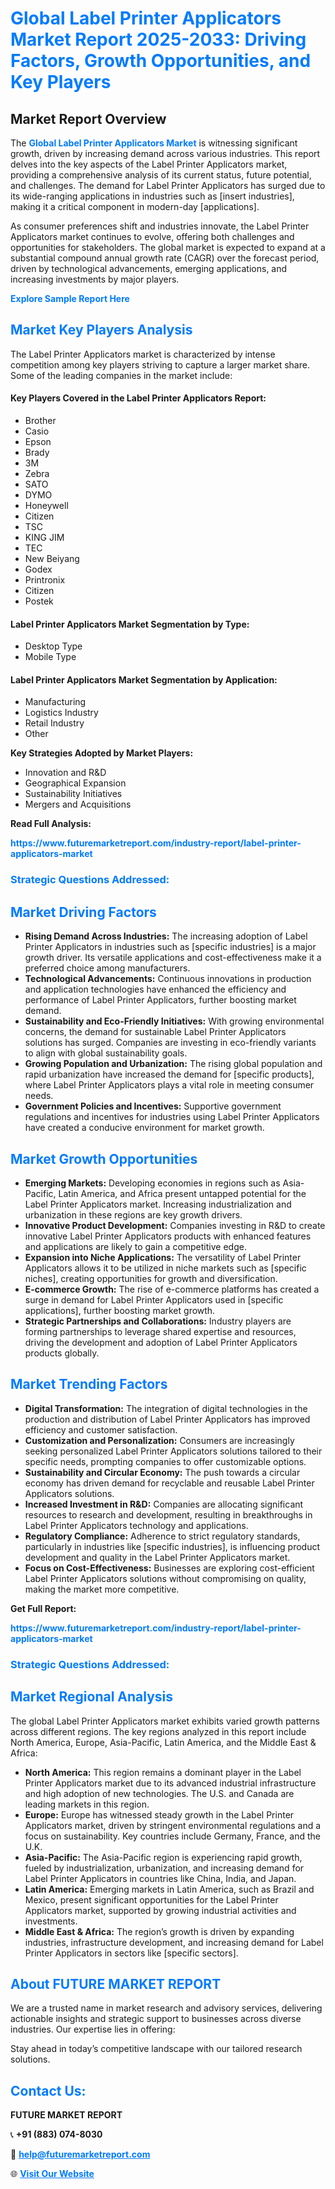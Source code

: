 <h1 style="color: #007BFF;">Global Label Printer Applicators Market Report 2025-2033: Driving Factors, Growth Opportunities, and Key Players</h1>

<section id="overview">
<h2>Market Report Overview</h2>
<p>The <a href="https://www.futuremarketreport.com/industry-report/label-printer-applicators-market" style="color: #007BFF; text-decoration: none;"><strong>Global Label Printer Applicators Market</strong></a> is witnessing significant growth, driven by increasing demand across various industries. This report delves into the key aspects of the Label Printer Applicators market, providing a comprehensive analysis of its current status, future potential, and challenges. The demand for Label Printer Applicators has surged due to its wide-ranging applications in industries such as [insert industries], making it a critical component in modern-day [applications].</p>
<p>As consumer preferences shift and industries innovate, the Label Printer Applicators market continues to evolve, offering both challenges and opportunities for stakeholders. The global market is expected to expand at a substantial compound annual growth rate (CAGR) over the forecast period, driven by technological advancements, emerging applications, and increasing investments by major players.</p>
</section>

<section id="overview">
<p><a href="https://www.futuremarketreport.com/request-sample/reportId=106191" style="color: #007BFF; text-decoration: none;"><strong>Explore Sample Report Here</strong></a></p>
</section>

<section id="key-players">
<h2 style="color: #007BFF;">Market Key Players Analysis</h2>
<p>The Label Printer Applicators market is characterized by intense competition among key players striving to capture a larger market share. Some of the leading companies in the market include:</p>
<h4>Key Players Covered in the Label Printer Applicators Report:</h4>
<ul><li>Brother</li><li>Casio</li><li>Epson</li><li>Brady</li><li>3M</li><li>Zebra</li><li>SATO</li><li>DYMO</li><li>Honeywell</li><li>Citizen</li><li>TSC</li><li>KING JIM</li><li>TEC</li><li>New Beiyang</li><li>Godex</li><li>Printronix</li><li>Citizen</li><li>Postek</li></ul>
<h4>Label Printer Applicators Market Segmentation by Type:</h4>
<ul><li>Desktop Type</li><li>Mobile Type</li></ul>

<h4>Label Printer Applicators Market Segmentation by Application:</h4>
<ul><li>Manufacturing</li><li>Logistics Industry</li><li>Retail Industry</li><li>Other</li></ul>
<p><strong>Key Strategies Adopted by Market Players:</strong></p>
<ul>
<li>Innovation and R&D</li>
<li>Geographical Expansion</li>
<li>Sustainability Initiatives</li>
<li>Mergers and Acquisitions</li>
</ul>
</section>

<section>
<p><strong>Read Full Analysis: </strong></p><a href="https://www.futuremarketreport.com/industry-report/label-printer-applicators-market" style="color: #007BFF; text-decoration: none;"><strong>https://www.futuremarketreport.com/industry-report/label-printer-applicators-market</strong></a>
<h3 style="color: #007BFF;">Strategic Questions Addressed:</h3>
</section>

<section id="driving-factors">
<h2 style="color: #007BFF;">Market Driving Factors</h2>
<ul>
<li><strong>Rising Demand Across Industries:</strong> The increasing adoption of Label Printer Applicators in industries such as [specific industries] is a major growth driver. Its versatile applications and cost-effectiveness make it a preferred choice among manufacturers.</li>
<li><strong>Technological Advancements:</strong> Continuous innovations in production and application technologies have enhanced the efficiency and performance of Label Printer Applicators, further boosting market demand.</li>
<li><strong>Sustainability and Eco-Friendly Initiatives:</strong> With growing environmental concerns, the demand for sustainable Label Printer Applicators solutions has surged. Companies are investing in eco-friendly variants to align with global sustainability goals.</li>
<li><strong>Growing Population and Urbanization:</strong> The rising global population and rapid urbanization have increased the demand for [specific products], where Label Printer Applicators plays a vital role in meeting consumer needs.</li>
<li><strong>Government Policies and Incentives:</strong> Supportive government regulations and incentives for industries using Label Printer Applicators have created a conducive environment for market growth.</li>
</ul>
</section>

<section id="growth-opportunities">
<h2 style="color: #007BFF;">Market Growth Opportunities</h2>
<ul>
<li><strong>Emerging Markets:</strong> Developing economies in regions such as Asia-Pacific, Latin America, and Africa present untapped potential for the Label Printer Applicators market. Increasing industrialization and urbanization in these regions are key growth drivers.</li>
<li><strong>Innovative Product Development:</strong> Companies investing in R&D to create innovative Label Printer Applicators products with enhanced features and applications are likely to gain a competitive edge.</li>
<li><strong>Expansion into Niche Applications:</strong> The versatility of Label Printer Applicators allows it to be utilized in niche markets such as [specific niches], creating opportunities for growth and diversification.</li>
<li><strong>E-commerce Growth:</strong> The rise of e-commerce platforms has created a surge in demand for Label Printer Applicators used in [specific applications], further boosting market growth.</li>
<li><strong>Strategic Partnerships and Collaborations:</strong> Industry players are forming partnerships to leverage shared expertise and resources, driving the development and adoption of Label Printer Applicators products globally.</li>
</ul>
</section>

<section id="trending-factors">
<h2 style="color: #007BFF;">Market Trending Factors</h2>
<ul>
<li><strong>Digital Transformation:</strong> The integration of digital technologies in the production and distribution of Label Printer Applicators has improved efficiency and customer satisfaction.</li>
<li><strong>Customization and Personalization:</strong> Consumers are increasingly seeking personalized Label Printer Applicators solutions tailored to their specific needs, prompting companies to offer customizable options.</li>
<li><strong>Sustainability and Circular Economy:</strong> The push towards a circular economy has driven demand for recyclable and reusable Label Printer Applicators solutions.</li>
<li><strong>Increased Investment in R&D:</strong> Companies are allocating significant resources to research and development, resulting in breakthroughs in Label Printer Applicators technology and applications.</li>
<li><strong>Regulatory Compliance:</strong> Adherence to strict regulatory standards, particularly in industries like [specific industries], is influencing product development and quality in the Label Printer Applicators market.</li>
<li><strong>Focus on Cost-Effectiveness:</strong> Businesses are exploring cost-efficient Label Printer Applicators solutions without compromising on quality, making the market more competitive.</li>
</ul>
</section>

<section>
<p><strong>Get Full Report: </strong></p><a href="https://www.futuremarketreport.com/industry-report/label-printer-applicators-market" style="color: #007BFF; text-decoration: none;"><strong>https://www.futuremarketreport.com/industry-report/label-printer-applicators-market</strong></a>
<h3 style="color: #007BFF;">Strategic Questions Addressed:</h3>
</section>


<section id="regional-analysis">
<h2 style="color: #007BFF;">Market Regional Analysis</h2>
<p>The global Label Printer Applicators market exhibits varied growth patterns across different regions. The key regions analyzed in this report include North America, Europe, Asia-Pacific, Latin America, and the Middle East & Africa:</p>
<ul>
<li><strong>North America:</strong> This region remains a dominant player in the Label Printer Applicators market due to its advanced industrial infrastructure and high adoption of new technologies. The U.S. and Canada are leading markets in this region.</li>
<li><strong>Europe:</strong> Europe has witnessed steady growth in the Label Printer Applicators market, driven by stringent environmental regulations and a focus on sustainability. Key countries include Germany, France, and the U.K.</li>
<li><strong>Asia-Pacific:</strong> The Asia-Pacific region is experiencing rapid growth, fueled by industrialization, urbanization, and increasing demand for Label Printer Applicators in countries like China, India, and Japan.</li>
<li><strong>Latin America:</strong> Emerging markets in Latin America, such as Brazil and Mexico, present significant opportunities for the Label Printer Applicators market, supported by growing industrial activities and investments.</li>
<li><strong>Middle East & Africa:</strong> The region’s growth is driven by expanding industries, infrastructure development, and increasing demand for Label Printer Applicators in sectors like [specific sectors].</li>
</ul>
</section>

<footer>
<h2 style="color: #007BFF;">About FUTURE MARKET REPORT</h2>
<p>We are a trusted name in market research and advisory services, delivering actionable insights and strategic support to businesses across diverse industries. Our expertise lies in offering:</p>

<p>Stay ahead in today’s competitive landscape with our tailored research solutions.</p>

<h2 style="color: #007BFF;">Contact Us:</h2>
<p><strong>FUTURE MARKET REPORT</strong></p>
<p>📞 <strong>+91 (883) 074-8030</strong></p>
<p>📧 <strong><a href="mailto:help@futuremarketreport.com" style="color: #007BFF;">help@futuremarketreport.com</a></strong></p>
<p>🌐 <strong><a href="https://www.futuremarketreport.com/" style="color: #007BFF;">Visit Our Website</a></strong></p>
</footer>